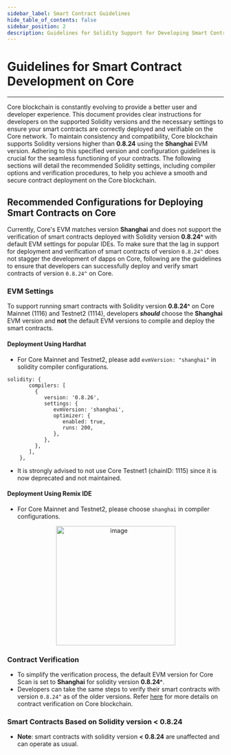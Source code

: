 ```yaml
---
sidebar_label: Smart Contract Guidelines
hide_table_of_contents: false
sidebar_position: 2
description: Guidelines for Solidity Support for Developing Smart Contracts on Core
---
```


# Guidelines for Smart Contract Development on Core 
---

Core blockchain is constantly evolving to provide a better user and developer experience. This document provides clear instructions for developers on the supported Solidity versions and the necessary settings to ensure your smart contracts are correctly deployed and verifiable on the Core network. To maintain consistency and compatibility, Core blockchain supports Solidity versions higher than **0.8.24** using the **Shanghai** EVM version. Adhering to this specified version and configuration guidelines is crucial for the seamless functioning of your contracts. The following sections will detail the recommended Solidity settings, including compiler options and verification procedures, to help you achieve a smooth and secure contract deployment on the Core blockchain.

## Recommended Configurations for Deploying Smart Contracts on Core 

Currently, Core's EVM matches version **Shanghai** and does not support the verification of smart contracts deployed with Solidity version **0.8.24^** with default EVM settings for popular IDEs. To make sure that the lag in support for deployment and verification of smart contracts of version `0.8.24^` does not stagger the development of dapps on Core, following are the guidelines to ensure that developers can successfully deploy and verify smart contracts of version `0.8.24^` on Core.

### EVM Settings

To support running smart contracts with Solidity version **0.8.24^** on Core Mainnet (1116) and Testnet2 (1114), developers **_should_** choose the **Shanghai** EVM version and **not** the default EVM versions to compile and deploy the smart contracts.

#### Deployment Using Hardhat

* For Core Mainnet and Testnet2, please add `evmVersion: "shanghai"` in solidity compiler configurations.

```
solidity: {
       compilers: [
         {
            version: '0.8.26',
            settings: {
               evmVersion: 'shanghai',
               optimizer: {
                  enabled: true,
                  runs: 200,
               },
            },
         },
       ],
    },
```

 * It is strongly advised to not use Core Testnet1 (chainID: 1115) since it is now deprecated and not maintained.

#### Deployment Using Remix IDE

* For Core Mainnet and Testnet2, please choose `shanghai` in compiler configurations.

<p align="center">
<img width="277" alt="image" src="https://github.com/user-attachments/assets/a528a516-8dfe-44bf-a0fc-34814f284cca" />
</p>

### Contract Verification

* To simplify the verification process, the default EVM version for Core Scan is set to **Shanghai** for solidity version **0.8.24^**.
* Developers can take the same steps to verify their smart contracts with version `0.8.24^` as of the older versions. Refer [here](./contract-verify.md) for more details on contract verification on Core blockchain.

### Smart Contracts Based on Solidity version < 0.8.24

* **Note**: smart contracts with solidity version **\< 0.8.24** are unaffected and can operate as usual.
